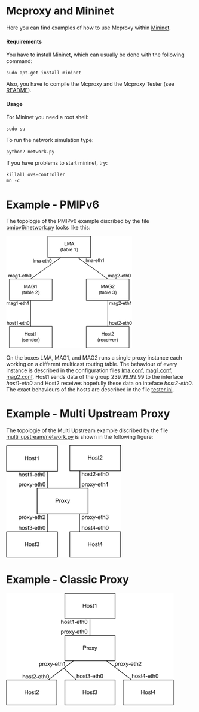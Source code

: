 <!--vim: set textwidth=80 formatoptions+=qt wrapmargin=5 -->

Mcproxy and Mininet
===================
Here you can find examples of how to use Mcproxy within [Mininet](mininet.org).

#### Requirements
You have to install Mininet, which can usually be done with the following command:

    sudo apt-get install mininet
    
Also, you have to compile the Mcproxy and the Mcproxy Tester (see [README](../README.md#mcproxy-tester)).

#### Usage   
For Mininet you need a root shell:

    sudo su

To run the network simulation type:

    python2 network.py  

If you have problems to start mininet, try:

    killall ovs-controller
    mn -c

Example - PMIPv6
================
The topologie of the PMIPv6 example discribed by the file
[pmipv6/network.py](pmipv6/network.py) looks like this:   
                  
<img src="figures/pmipv6.png" alt="pmipv6 topologie example" height="300"> 

On the boxes LMA, MAG1, and MAG2 runs a single proxy instance each working on 
a different multicast routing table. The behaviour of every instance is
described in the configuration files [lma.conf](pmipv6/lma.conf),
[mag1.conf](pmipv6/mag1.conf), [mag2.conf](pmipv6/mag2.conf). Host1 sends
data of the group 239.99.99.99 to the interface _host1-eth0_ and Host2
receives hopefully these data on inteface _host2-eth0_. The exact behaviours
of the hosts are described in the file [tester.ini](pmipv6/tester.ini).
     
Example - Multi Upstream Proxy
==============================
The topologie of the Multi Upstream example discribed by the file
[multi_upstream/network.py](multi_upstream/network.py) is shown in the following
figure:   
                  
<img src="figures/multi_upstream.png" alt="multi upstream topologie example" height="300"> 

   
Example - Classic Proxy
==============================

<img src="figures/classic.png" alt="multi upstream topologie example" height="300"> 
